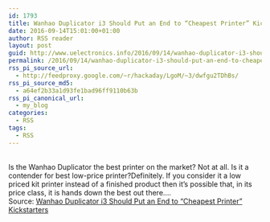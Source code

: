 ```yaml
---
id: 1793
title: Wanhao Duplicator i3 Should Put an End to “Cheapest Printer” Kickstarters
date: 2016-09-14T15:01:00+01:00
author: RSS reader
layout: post
guid: http://www.uelectronics.info/2016/09/14/wanhao-duplicator-i3-should-put-an-end-to-cheapest-printer-kickstarters/
permalink: /2016/09/14/wanhao-duplicator-i3-should-put-an-end-to-cheapest-printer-kickstarters/
rss_pi_source_url:
  - http://feedproxy.google.com/~r/hackaday/LgoM/~3/dwfgu2TDhBs/
rss_pi_source_md5:
  - a64ef2b33a1d93fe1bad96ff9110b63b
rss_pi_canonical_url:
  - my_blog
categories:
  - RSS
tags:
  - RSS
---
```

&#013;  
Is the Wanhao Duplicator the best printer on the market? Not at all. Is it a contender for best low-price printer?Definitely. If you consider it a low priced kit printer instead of a finished product then it’s possible that, in its price class, it is hands down the best out there.…&#013;  
Source: <a href="http://feedproxy.google.com/~r/hackaday/LgoM/~3/dwfgu2TDhBs/" target="_blank">Wanhao Duplicator i3 Should Put an End to “Cheapest Printer” Kickstarters</a>